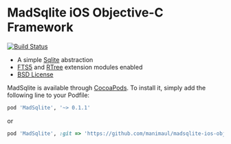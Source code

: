 # MadSqlite iOS Objective-C Framework

[![Build Status](https://travis-ci.org/manimaul/madsqlite-ios-objc.svg?branch=master)](https://travis-ci.org/manimaul/madsqlite-ios-objc)

 * A simple [Sqlite](https://sqlite.org) abstraction
 * [FTS5](https://sqlite.org/fts5.html) and [RTree](https://www.sqlite.org/rtree.html) extension modules enabled
 * [BSD License](LICENSE.md)


MadSqlite is available through [CocoaPods](http://cocoapods.org). To install
it, simply add the following line to your Podfile:

```ruby
pod 'MadSqlite', '~> 0.1.1'
```
or
```ruby
pod 'MadSqlite', :git => 'https://github.com/manimaul/madsqlite-ios-objc.git', :tag => '0.1.1', :submodules => true
```

